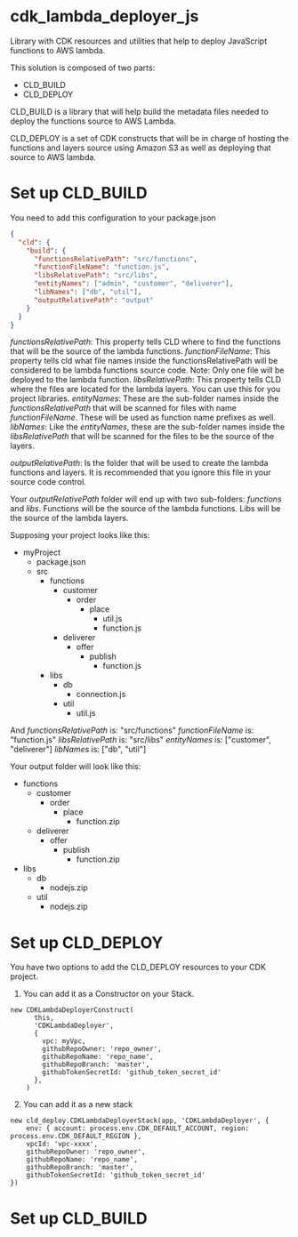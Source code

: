 # cdk_lambda_deployer_js

Library with CDK resources and utilities that help to deploy JavaScript functions to AWS lambda.

This solution is composed of two parts:

- CLD_BUILD
- CLD_DEPLOY

CLD_BUILD is a library that will help build the metadata files needed to deploy the functions source to AWS Lambda.

CLD_DEPLOY is a set of CDK constructs that will be in charge of hosting the functions and layers source
using Amazon S3 as well as deploying that source to AWS lambda.

# Set up CLD_BUILD

You need to add this configuration to your package.json

```json
{
  "cld": {
    "build": {
      "functionsRelativePath": "src/functions",
      "functionFileName": "function.js",
      "libsRelativePath": "src/libs",
      "entityNames": ["admin", "customer", "deliverer"],
      "libNames": ["db", "util"],
      "outputRelativePath": "output"
    }
  }
}
```

_functionsRelativePath_: This property tells CLD where to find the functions that will be the source of the lambda functions.
_functionFileName_: This property tells cld what file names inside the functionsRelativePath will be considered to be lambda functions source code.
Note: Only one file will be deployed to the lambda function.
_libsRelativePath_: This property tells CLD where the files are located for the lambda layers. You can use this for you project libraries.
_entityNames_: These are the sub-folder names inside the _functionsRelativePath_ that will be scanned for files with name _functionFileName_.
These will be used as function name prefixes as well.
_libNames_: Like the _entityNames_, these are the sub-folder names inside the _libsRelativePath_ that will be scanned for the files to be the source of the layers.

_outputRelativePath_: Is the folder that will be used to create the lambda functions and layers. It is recommended that you ignore 
this file in your source code control.

Your _outputRelativePath_ folder will end up with two sub-folders: *functions* and *libs*.
Functions will be the source of the lambda functions.
Libs will be the source of the lambda layers.

Supposing your project looks like this:
- myProject
  - package.json
  - src
    - functions
      - customer
        - order
          - place
            - util.js
            - function.js
      - deliverer
        - offer
          - publish
            - function.js
    - libs
      - db
        - connection.js
      - util
        - util.js

And
_functionsRelativePath_ is: "src/functions"
_functionFileName_ is: "function.js"
_libsRelativePath_ is: "src/libs"
_entityNames_ is: ["customer", "deliverer"]
_libNames_ is: ["db", "util"]

Your output folder will look like this:
- functions
  - customer
    - order
      - place
        - function.zip
  - deliverer
    - offer
      - publish
        - function.zip
- libs
  - db
    - nodejs.zip
  - util
    - nodejs.zip


# Set up CLD_DEPLOY

You have two options to add the CLD_DEPLOY resources to your CDK project.

1. You can add it as a Constructor on your Stack.

```
new CDKLambdaDeployerConstruct(
      this,
      'CDKLambdaDeployer',
      {
        vpc: myVpc,
        githubRepoOwner: 'repo_owner',
        githubRepoName: 'repo_name',
        githubRepoBranch: 'master',
        githubTokenSecretId: 'github_token_secret_id'
      },
    )
```

2. You can add it as a new stack

```
new cld_deploy.CDKLambdaDeployerStack(app, 'CDKLambdaDeployer', {
    env: { account: process.env.CDK_DEFAULT_ACCOUNT, region: process.env.CDK_DEFAULT_REGION },
    vpcId: 'vpc-xxxx',
    githubRepoOwner: 'repo_owner',
    githubRepoName: 'repo_name',
    githubRepoBranch: 'master',
    githubTokenSecretId: 'github_token_secret_id'
})
```

# Set up CLD_BUILD
